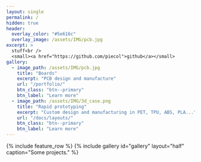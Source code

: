 ```yaml
---
layout: single
permalink: /
hidden: true
header:
  overlay_color: "#5e616c"
  overlay_image: /assets/IMG/pcb.jpg
excerpt: >
  stuff<br />
  <small><a href="https://github.com/piecol">github</a></small>
gallery:
  - image_path: /assets/IMG/pcb.jpg
    title: "Boards"
    excerpt: "PCB design and manufacture"
    url: "/portfolio/"
    btn_class: "btn--primary"
    btn_label: "Learn more"
  - image_path: /assets/IMG/3d_case.png
    title: "Rapid prototyping"
    excerpt: "Custom design and manufacturing in PET, TPU, ABS, PLA..."
    url: "/docs/layouts/"
    btn_class: "btn--primary"
    btn_label: "Learn more"  
---
```


{% include feature_row %}
{% include gallery id="gallery" layout="half" caption="Some projects." %}
